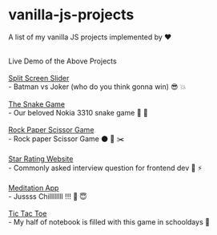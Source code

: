 # vanilla-js-projects
A list of my vanilla JS projects implemented by :heart: <br/><br/>

Live Demo of the Above Projects <br/><br/>
[Split Screen Slider](https://shivamjain1.github.io/vanilla-js-projects/Split%20Screen%20Slider/?target=_blank) <br/>
    - Batman vs Joker (who do you think gonna win) :sunglasses: :boom: <br/><br/>
[The Snake Game](https://shivamjain1.github.io/vanilla-js-projects/The%20Snake%20Game/)<br/>
    - Our beloved Nokia 3310 snake game :snake: :snake: <br/><br/>
[Rock Paper Scissor Game](https://shivamjain1.github.io/vanilla-js-projects/Rock%20Paper%20Scissor%20Game/)<br/>
    - Rock paper Scissor Game  :black_circle: :newspaper: :scissors: <br/><br/>
[Star Rating Website](https://shivamjain1.github.io/vanilla-js-projects/Star%20Rating%20Website/)<br/>
    - Commonly asked interview question for frontend dev :star2: :zap: <br/><br/>
[Meditation App](https://shivamjain1.github.io/vanilla-js-projects/Meditation%20App/)<br/>
    - Jussss Chillllllll !!! :pray: :innocent: <br/><br/>
[Tic Tac Toe](https://shivamjain1.github.io/vanilla-js-projects/Tic%20Tac%20Toe/)<br/>
    - My half of notebook is filled with this game in schooldays :school:
